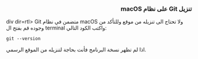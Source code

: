 

### <div dir=rtl> تنزيل Git على نظام macOS<dir>

div dir=rtl> Git متضمن في نظام macOS ولا تحتاج الى تنزيله من موقع وللتأكد من وجوده قم بفتح ال terminal  واكتب الكود التالي: 
```
git --version
```
اذا لم تظهر نسخة البرنامج فأنت بحاجة لتنزيله من الموقع الرسمي. <dir>
